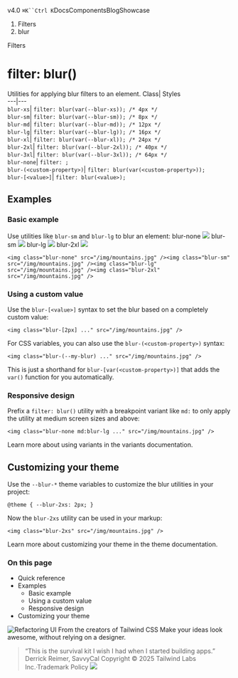v4.0
`⌘K``Ctrl K`DocsComponentsBlogShowcase
  1. Filters
  2. blur


Filters
# filter: blur()
Utilities for applying blur filters to an element.
Class| Styles  
---|---  
`blur-xs`| `filter: blur(var(--blur-xs)); /* 4px */`  
`blur-sm`| `filter: blur(var(--blur-sm)); /* 8px */`  
`blur-md`| `filter: blur(var(--blur-md)); /* 12px */`  
`blur-lg`| `filter: blur(var(--blur-lg)); /* 16px */`  
`blur-xl`| `filter: blur(var(--blur-xl)); /* 24px */`  
`blur-2xl`| `filter: blur(var(--blur-2xl)); /* 40px */`  
`blur-3xl`| `filter: blur(var(--blur-3xl)); /* 64px */`  
`blur-none`| `filter: ;`  
`blur-(<custom-property>)`| `filter: blur(var(<custom-property>));`  
`blur-[<value>]`| `filter: blur(<value>);`  
## Examples
### Basic example
Use utilities like `blur-sm` and `blur-lg` to blur an element:
blur-none
![](https://images.unsplash.com/photo-1554629947-334ff61d85dc?ixid=MnwxMjA3fDB8MHxwaG90by1wYWdlfHx8fGVufDB8fHx8&ixlib=rb-1.2.1&auto=format&fit=crop&w=1000&h=1000&q=90)
blur-sm
![](https://images.unsplash.com/photo-1554629947-334ff61d85dc?ixid=MnwxMjA3fDB8MHxwaG90by1wYWdlfHx8fGVufDB8fHx8&ixlib=rb-1.2.1&auto=format&fit=crop&w=1000&h=1000&q=90)
blur-lg
![](https://images.unsplash.com/photo-1554629947-334ff61d85dc?ixid=MnwxMjA3fDB8MHxwaG90by1wYWdlfHx8fGVufDB8fHx8&ixlib=rb-1.2.1&auto=format&fit=crop&w=1000&h=1000&q=90)
blur-2xl
![](https://images.unsplash.com/photo-1554629947-334ff61d85dc?ixid=MnwxMjA3fDB8MHxwaG90by1wYWdlfHx8fGVufDB8fHx8&ixlib=rb-1.2.1&auto=format&fit=crop&w=1000&h=1000&q=90)
```
<img class="blur-none" src="/img/mountains.jpg" /><img class="blur-sm" src="/img/mountains.jpg" /><img class="blur-lg" src="/img/mountains.jpg" /><img class="blur-2xl" src="/img/mountains.jpg" />
```

### Using a custom value
Use the `blur-[<value>]` syntax to set the blur based on a completely custom value:
```
<img class="blur-[2px] ..." src="/img/mountains.jpg" />
```

For CSS variables, you can also use the `blur-(<custom-property>)` syntax:
```
<img class="blur-(--my-blur) ..." src="/img/mountains.jpg" />
```

This is just a shorthand for `blur-[var(<custom-property>)]` that adds the `var()` function for you automatically.
### Responsive design
Prefix a `filter: blur()` utility with a breakpoint variant like `md:` to only apply the utility at medium screen sizes and above:
```
<img class="blur-none md:blur-lg ..." src="/img/mountains.jpg" />
```

Learn more about using variants in the variants documentation.
## Customizing your theme
Use the `--blur-*` theme variables to customize the blur utilities in your project:
```
@theme { --blur-2xs: 2px; }
```

Now the `blur-2xs` utility can be used in your markup:
```
<img class="blur-2xs" src="/img/mountains.jpg" />
```

Learn more about customizing your theme in the theme documentation.
### On this page
  * Quick reference
  * Examples
    * Basic example
    * Using a custom value
    * Responsive design
  * Customizing your theme


![Refactoring UI](https://tailwindcss.com/_next/image?url=%2F_next%2Fstatic%2Fmedia%2Fbook-promo.27d91093.png&w=256&q=75)
From the creators of Tailwind CSS
Make your ideas look awesome, without relying on a designer.
> “This is the survival kit I wish I had when I started building apps.”
> Derrick Reimer, SavvyCal
Copyright © 2025 Tailwind Labs Inc.·Trademark Policy
![](https://cdn.usefathom.com/?h=https%3A%2F%2Ftailwindcss.com&p=%2Fdocs%2Ffilter-blur&r=&sid=PMFMDJGK&qs=%7B%7D&cid=41312984)

